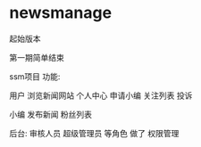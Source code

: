 # newsmanage
起始版本

第一期简单结束

ssm项目
功能: 

用户  浏览新闻网站 个人中心 申请小编 关注列表 投诉

小编  发布新闻 粉丝列表 

后台: 审核人员 超级管理员 等角色
做了 权限管理 
